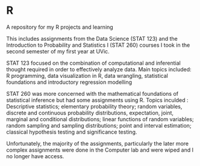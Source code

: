 # R
A repository for my R projects and learning

This includes assignments from the Data Science (STAT 123) and the Introduction to Probability and Statistics I (STAT 260) courses I took in the second semester of my first year at UVic.

STAT 123 focused on the combination of computational and inferential thought required in order to effectively analyze data. Main topics included: R programming, data visualization in R, data wrangling, statistical foundations and introductory regression modelling

STAT 260 was more concerned with the mathematical foundations of statistical inference but had some assignments using R. Topics inculded : Descriptive statistics; elementary probability theory; random variables, discrete and continuous probability distributions, expectation, joint, marginal and conditional distributions; linear functions of random variables; random sampling and sampling distributions; point and interval estimation; classical hypothesis testing and significance testing.

Unfortunately, the majority of the assignments, particularly the later more complex assignments were done in the Computer lab and were wiped and I no longer have access.
